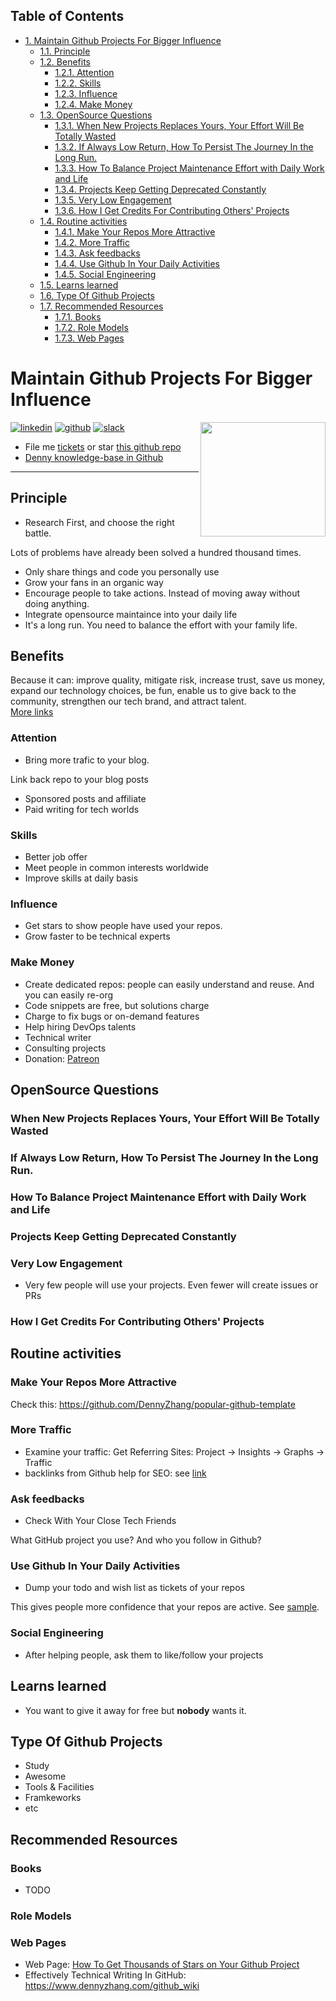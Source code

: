 <div id="table-of-contents">
<h2>Table of Contents</h2>
<div id="text-table-of-contents">
<ul>
<li><a href="#sec-1">1. Maintain Github Projects For Bigger Influence</a>
<ul>
<li><a href="#sec-1-1">1.1. Principle</a></li>
<li><a href="#sec-1-2">1.2. Benefits</a>
<ul>
<li><a href="#sec-1-2-1">1.2.1. Attention</a></li>
<li><a href="#sec-1-2-2">1.2.2. Skills</a></li>
<li><a href="#sec-1-2-3">1.2.3. Influence</a></li>
<li><a href="#sec-1-2-4">1.2.4. Make Money</a></li>
</ul>
</li>
<li><a href="#sec-1-3">1.3. OpenSource Questions</a>
<ul>
<li><a href="#sec-1-3-1">1.3.1. When New Projects Replaces Yours, Your Effort Will Be Totally Wasted</a></li>
<li><a href="#sec-1-3-2">1.3.2. If Always Low Return, How To Persist The Journey In the Long Run.</a></li>
<li><a href="#sec-1-3-3">1.3.3. How To Balance Project Maintenance Effort with Daily Work and Life</a></li>
<li><a href="#sec-1-3-4">1.3.4. Projects Keep Getting Deprecated Constantly</a></li>
<li><a href="#sec-1-3-5">1.3.5. Very Low Engagement</a></li>
<li><a href="#sec-1-3-6">1.3.6. How I Get Credits For Contributing Others' Projects</a></li>
</ul>
</li>
<li><a href="#sec-1-4">1.4. Routine activities</a>
<ul>
<li><a href="#sec-1-4-1">1.4.1. Make Your Repos More Attractive</a></li>
<li><a href="#sec-1-4-2">1.4.2. More Traffic</a></li>
<li><a href="#sec-1-4-3">1.4.3. Ask feedbacks</a></li>
<li><a href="#sec-1-4-4">1.4.4. Use Github In Your Daily Activities</a></li>
<li><a href="#sec-1-4-5">1.4.5. Social Engineering</a></li>
</ul>
</li>
<li><a href="#sec-1-5">1.5. Learns learned</a></li>
<li><a href="#sec-1-6">1.6. Type Of Github Projects</a></li>
<li><a href="#sec-1-7">1.7. Recommended Resources</a>
<ul>
<li><a href="#sec-1-7-1">1.7.1. Books</a></li>
<li><a href="#sec-1-7-2">1.7.2. Role Models</a></li>
<li><a href="#sec-1-7-3">1.7.3. Web Pages</a></li>
</ul>
</li>
</ul>
</li>
</ul>
</div>
</div>

# Maintain Github Projects For Bigger Influence<a id="sec-1" name="sec-1"></a>

<a href="https://www.linkedin.com/in/dennyzhang001"><img src="https://www.dennyzhang.com/wp-content/uploads/sns/linkedin.png" alt="linkedin" /></a>
<a href="https://github.com/DennyZhang"><img src="https://www.dennyzhang.com/wp-content/uploads/sns/github.png" alt="github" /></a>
<a href="https://www.dennyzhang.com/slack"><img src="https://www.dennyzhang.com/wp-content/uploads/sns/slack.png" alt="slack" /></a>
<a href="https://github.com/DennyZhang?tab=followers"><img align="right" width="200" height="183" src="https://www.dennyzhang.com/wp-content/uploads/denny/watermark/github.png" /></a>

-   File me [tickets](<https://github.com/DennyZhang/maintain-github-repos/issues>) or star [this github repo](<https://github.com/DennyZhang/maintain-github-repos>)
-   [Denny knowledge-base in Github](https://github.com/search?utf8=✓&q=topic%3Aknowledge-base+user%3ADennyZhang&type=Repositories)

---

## Principle<a id="sec-1-1" name="sec-1-1"></a>

-   Research First, and choose the right battle.

Lots of problems have already been solved a hundred thousand times.  

-   Only share things and code you personally use
-   Grow your fans in an organic way
-   Encourage people to take actions. Instead of moving away without doing anything.
-   Integrate opensource maintaince into your daily life
-   It's a long run. You need to balance the effort with your family life.

## Benefits<a id="sec-1-2" name="sec-1-2"></a>

Because it can: improve quality, mitigate risk, increase trust, save us money, expand our technology choices, be fun, enable us to give back to the community, strengthen our tech brand, and attract talent.  
[More links](https://github.com/zalando/zalando-howto-open-source)  

### Attention<a id="sec-1-2-1" name="sec-1-2-1"></a>

-   Bring more trafic to your blog.

Link back repo to your blog posts  

-   Sponsored posts and affiliate
-   Paid writing for tech worlds

### Skills<a id="sec-1-2-2" name="sec-1-2-2"></a>

-   Better job offer
-   Meet people in common interests worldwide
-   Improve skills at daily basis

### Influence<a id="sec-1-2-3" name="sec-1-2-3"></a>

-   Get stars to show people have used your repos.
-   Grow faster to be technical experts

### Make Money<a id="sec-1-2-4" name="sec-1-2-4"></a>

-   Create dedicated repos: people can easily understand and reuse. And you can easily re-org
-   Code snippets are free, but solutions charge
-   Charge to fix bugs or on-demand features
-   Help hiring DevOps talents
-   Technical writer
-   Consulting projects
-   Donation: [Patreon](https://www.patreon.com)

## OpenSource Questions<a id="sec-1-3" name="sec-1-3"></a>

### When New Projects Replaces Yours, Your Effort Will Be Totally Wasted<a id="sec-1-3-1" name="sec-1-3-1"></a>

### If Always Low Return, How To Persist The Journey In the Long Run.<a id="sec-1-3-2" name="sec-1-3-2"></a>

### How To Balance Project Maintenance Effort with Daily Work and Life<a id="sec-1-3-3" name="sec-1-3-3"></a>

### Projects Keep Getting Deprecated Constantly<a id="sec-1-3-4" name="sec-1-3-4"></a>

### Very Low Engagement<a id="sec-1-3-5" name="sec-1-3-5"></a>

-   Very few people will use your projects. Even fewer will create issues or PRs

### How I Get Credits For Contributing Others' Projects<a id="sec-1-3-6" name="sec-1-3-6"></a>

## Routine activities<a id="sec-1-4" name="sec-1-4"></a>

### Make Your Repos More Attractive<a id="sec-1-4-1" name="sec-1-4-1"></a>

Check this: <https://github.com/DennyZhang/popular-github-template>  

### More Traffic<a id="sec-1-4-2" name="sec-1-4-2"></a>

-   Examine your traffic: Get Referring Sites: Project -> Insights -> Graphs -> Traffic
-   backlinks from Github help for SEO: see [link](https://www.quora.com/Do-backlinks-from-Github-help-for-SEO)

### Ask feedbacks<a id="sec-1-4-3" name="sec-1-4-3"></a>

-   Check With Your Close Tech Friends

What GitHub project you use? And who you follow in Github?  

### Use Github In Your Daily Activities<a id="sec-1-4-4" name="sec-1-4-4"></a>

-   Dump your todo and wish list as tickets of your repos

This gives people more confidence that your repos are active. See [sample](https://github.com/DennyZhang/maintain-github-repos/issues).  

### Social Engineering<a id="sec-1-4-5" name="sec-1-4-5"></a>

-   After helping people, ask them to like/follow your projects

## Learns learned<a id="sec-1-5" name="sec-1-5"></a>

-   You want to give it away for free but ****nobody**** wants it.

## Type Of Github Projects<a id="sec-1-6" name="sec-1-6"></a>

-   Study
-   Awesome
-   Tools & Facilities
-   Framkeworks
-   etc

## Recommended Resources<a id="sec-1-7" name="sec-1-7"></a>

### Books<a id="sec-1-7-1" name="sec-1-7-1"></a>

-   TODO

### Role Models<a id="sec-1-7-2" name="sec-1-7-2"></a>

### Web Pages<a id="sec-1-7-3" name="sec-1-7-3"></a>

-   Web Page: [How To Get Thousands of Stars on Your Github Project](https://blog.cwrichardkim.com/how-to-get-hundreds-of-stars-on-your-github-project-345b065e20a2)
-   Effectively Technical Writing In GitHub: <https://www.dennyzhang.com/github_wiki>